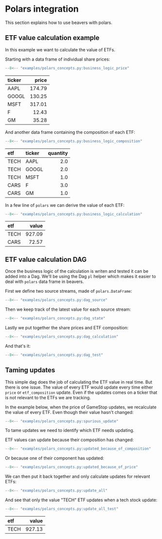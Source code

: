 # Polars integration

This section explains how to use beavers with polars.

## ETF value calculation example

In this example we want to calculate the value of ETFs.

Starting with a data frame of individual share prices:
```python
--8<-- "examples/polars_concepts.py:business_logic_price"
```

| ticker   |   price |
|:---------|--------:|
| AAPL     |  174.79 |
| GOOGL    |  130.25 |
| MSFT     |  317.01 |
| F        |   12.43 |
| GM       |   35.28 |

And another data frame containing the composition of each ETF:
```python
--8<-- "examples/polars_concepts.py:business_logic_composition"
```

| etf   | ticker   |   quantity |
|:------|:---------|-----------:|
| TECH  | AAPL     |        2.0 |
| TECH  | GOOGL    |        2.0 |
| TECH  | MSFT     |        1.0 |
| CARS  | F        |        3.0 |
| CARS  | GM       |        1.0 |

In a few line of `polars` we can derive the value of each ETF:
```python
--8<-- "examples/polars_concepts.py:business_logic_calculation"
```

| etf  |   value |
|:-----|--------:|
| TECH |  927.09 |
| CARS |   72.57 |

## ETF value calculation DAG

Once the business logic of the calculation is writen and tested it can be added into a Dag.
We'll be using the Dag `pl` helper which makes it easier to deal with `polars` data frame in beavers.

First we define two source streams, made of `polars.DataFrame`:
```python
--8<-- "examples/polars_concepts.py:dag_source"
```

Then we keep track of the latest value for each source stream:
```python
--8<-- "examples/polars_concepts.py:dag_state"
```

Lastly we put together the share prices and ETF composition:
```python
--8<-- "examples/polars_concepts.py:dag_calculation"
```

And that's it:

```python
--8<-- "examples/polars_concepts.py:dag_test"
```


## Taming updates

This simple dag does the job of calculating the ETF value in real time.
But there is one issue.
The value of every ETF would update every time either `price` or `etf_composition` update.
Even if the updates comes on a ticker that is not relevant to the ETFs we are tracking. 

In the example below, when the price of GameStop updates, we recalculate the value of every ETF.
Even though their value hasn't changed:
```python
--8<-- "examples/polars_concepts.py:spurious_update"
```

To tame updates we need to identify which ETF needs updating.

ETF values can update because their composition has changed:
```python
--8<-- "examples/polars_concepts.py:updated_because_of_composition"
```

Or because one of their component has updated: 
```python
--8<-- "examples/polars_concepts.py:updated_because_of_price"
```

We can then put it back together and only calculate updates for relevant ETFs:
```python
--8<-- "examples/polars_concepts.py:update_all"
```


And see that only the value "TECH" ETF updates when a tech stock update:
```python
--8<-- "examples/polars_concepts.py:update_all_test"
```

| etf   |   value |
|:------|--------:|
| TECH  |  927.13 |

